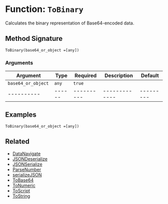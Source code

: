 [comment]: # (Note: This documentation is generated dynamically in the build process.  To modify the contents, change the javadoc on the _invoke method of the BIF class)

# Function: `ToBinary`

Calculates the binary representation of Base64-encoded data.

## Method Signature
```
ToBinary(base64_or_object =[any])
```
### Arguments

| Argument | Type | Required | Description | Default |
|----------|------|----------|-------------|---------|
| `base64_or_object ` | `any` | `true` |  | |
|----------|------|----------|-------------|---------|



## Examples

```
ToBinary(base64_or_object =[any])
```

## Related
  * [DataNavigate](DataNavigate.md)
  * [JSONDeserialize](JSONDeserialize.md)
  * [JSONSerialize](JSONSerialize.md)
  * [ParseNumber](ParseNumber.md)
  * [serializeJSON](serializeJSON.md)
  * [ToBase64](ToBase64.md)
  * [ToNumeric](ToNumeric.md)
  * [ToScript](ToScript.md)
  * [ToString](ToString.md)
